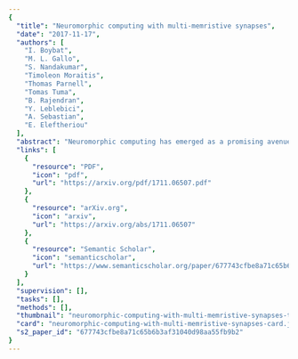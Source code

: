 ```yaml
---
{
  "title": "Neuromorphic computing with multi-memristive synapses",
  "date": "2017-11-17",
  "authors": [
    "I. Boybat",
    "M. L. Gallo",
    "S. Nandakumar",
    "Timoleon Moraitis",
    "Thomas Parnell",
    "Tomas Tuma",
    "B. Rajendran",
    "Y. Leblebici",
    "A. Sebastian",
    "E. Eleftheriou"
  ],
  "abstract": "Neuromorphic computing has emerged as a promising avenue towards building the next generation of intelligent computing systems. It has been proposed that memristive devices, which exhibit history-dependent conductivity modulation, could efficiently represent the synaptic weights in artificial neural networks. However, precise modulation of the device conductance over a wide dynamic range, necessary to maintain high network accuracy, is proving to be challenging. To address this, we present a multi-memristive synaptic architecture with an efficient global counter-based arbitration scheme. We focus on phase change memory devices, develop a comprehensive model and demonstrate via simulations the effectiveness of the concept for both spiking and non-spiking neural networks. Moreover, we present experimental results involving over a million phase change memory devices for unsupervised learning of temporal correlations using a spiking neural network. The work presents a significant step towards the realization of large-scale and energy-efficient neuromorphic computing systems.Memristive technology is a promising avenue towards realizing efficient non-von Neumann neuromorphic hardware. Boybat et al. proposes a multi-memristive synaptic architecture with a counter-based global arbitration scheme to address challenges associated with the non-ideal memristive device behavior.",
  "links": [
    {
      "resource": "PDF",
      "icon": "pdf",
      "url": "https://arxiv.org/pdf/1711.06507.pdf"
    },
    {
      "resource": "arXiv.org",
      "icon": "arxiv",
      "url": "https://arxiv.org/abs/1711.06507"
    },
    {
      "resource": "Semantic Scholar",
      "icon": "semanticscholar",
      "url": "https://www.semanticscholar.org/paper/677743cfbe8a71c65b6b3af31040d98aa55fb9b2"
    }
  ],
  "supervision": [],
  "tasks": [],
  "methods": [],
  "thumbnail": "neuromorphic-computing-with-multi-memristive-synapses-thumb.jpg",
  "card": "neuromorphic-computing-with-multi-memristive-synapses-card.jpg",
  "s2_paper_id": "677743cfbe8a71c65b6b3af31040d98aa55fb9b2"
}
---
```


